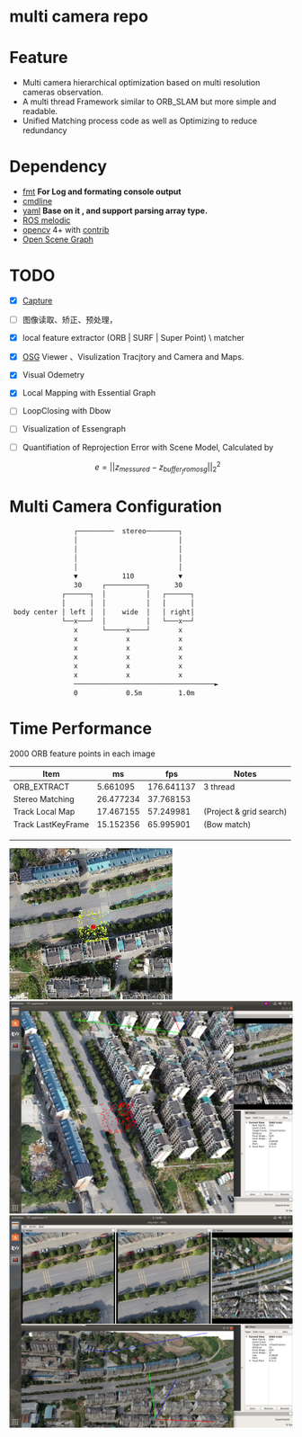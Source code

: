 # multi camera repo 



# Feature
- Multi camera hierarchical optimization based on multi resolution cameras observation.
- A multi thread Framework similar to ORB_SLAM but more simple and readable.
- Unified Matching process code  as well as  Optimizing  to reduce redundancy


# Dependency 
- [fmt](https://github.com/fmtlib/fmt) **For Log and formating console output**
- [cmdline](https://github.com/tanakh/cmdline)
- [yaml](https://github.com/jimmiebergmann/mini-yaml) **Base on it , and support parsing array type.**
- [ROS melodic](http://wiki.ros.org/melodic/Installation/Ubuntu) 
- [opencv](https://github.com/opencv/opencv) 4+  with  [contrib](https://github.com/opencv/opencv_contrib)
- [Open Scene Graph](https://github.com/openscenegraph/OpenSceneGraph)



# TODO 
- [X] [Capture](./modules/capture/README.md)
- [ ] 图像读取、矫正、预处理， 
- [X] local feature extractor (ORB | SURF | Super Point) \ matcher
- [X] [OSG](https://github.com/openscenegraph/OpenSceneGraph) Viewer 、Visulization Tracjtory and Camera and Maps.
- [X] Visual Odemetry
- [X] Local Mapping with Essential Graph
- [ ] LoopClosing with Dbow 
- [ ] Visualization of Essengraph
- [ ] Quantifiation of Reprojection Error with Scene Model,  Calculated by 

    $$ e = ||z_{messured} - z_{buffer_from osg} ||_2^2$$

# Multi Camera Configuration


```
                ┌─────────  stereo────────┐
                │                         │
                │                         │
                │                         │
                │                         │
                ▼           110           ▼
                30     ┌──────────┐      30
             ┌──────┐  │          │   ┌──────┐
             │      │  │          │   │      │
 body center │ left │  │    wide  │   │ right│
             └──x───┘  │          │   └───x──┘
                x      └─────x────┘       x
                x            x            x
                x            x            x
                x            x            x
                x            x            x
                x            x            x
                ───────────────────────────────────►
                0            0.5m         1.0m
```



# Time Performance

2000 ORB feature points in each image

| Item               | ms        | fps        | Notes                   |
| ------------------ | --------- | ---------- | ----------------------- |
| ORB_EXTRACT        | 5.661095  | 176.641137 | 3 thread                |
| Stereo Matching    | 26.477234 | 37.768153  |                         |
| Track Local Map    | 17.467155 | 57.249981  | (Project & grid search) |
| Track LastKeyFrame | 15.152356 | 65.995901  | (Bow match)             |
|                    |           |            |                         |
|                    |           |            |                         |
|                    |           |            |                         |





![](./.readme/Peek_odometry.gif)
![](./.readme/align_result.png)
![](./.readme/osg_model_visulization.png)




